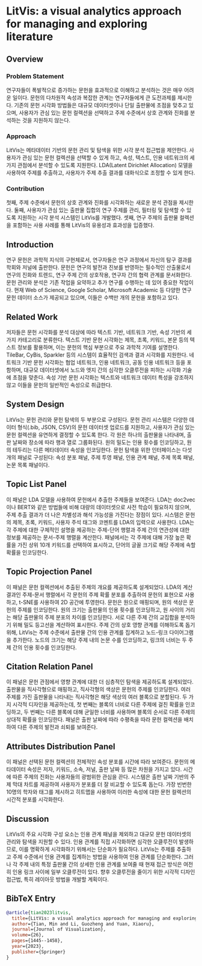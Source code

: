 # LitVis: a visual analytics approach for managing and exploring literature

## Overview
### Problem Statement
연구자들이 폭발적으로 증가하는 문헌을 효과적으로 이해하고 분석하는 것은 매우 어려운 일이다. 문헌의 다차원적 속성과 복잡한 관계는 연구자들에게 큰 도전과제를 제시한다. 기존의 문헌 시각화 방법들은 대규모 데이터셋이나 단일 출판물에 초점을 맞추고 있으며, 사용자가 관심 있는 문헌 컬렉션을 선택하고 주제 수준에서 상호 관계와 진화를 분석하는 것을 지원하지 않는다.

### Approach
LitVis는 메타데이터 기반의 문헌 관리 및 탐색을 위한 시각 분석 접근법을 제안한다. 사용자가 관심 있는 문헌 컬렉션을 선택할 수 있게 하고, 속성, 텍스트, 인용 네트워크의 세 가지 관점에서 분석할 수 있도록 지원한다. LDA(Latent Dirichlet Allocation) 모델을 사용하여 주제를 추출하고, 사용자가 주제 추출 결과를 대화식으로 조정할 수 있게 한다.

### Contribution
첫째, 주제 수준에서 문헌의 상호 관계와 진화를 시각화하는 새로운 분석 관점을 제시한다. 둘째, 사용자가 관심 있는 출판물 집합의 연구 주제를 관리, 필터링 및 탐색할 수 있도록 지원하는 시각 분석 시스템인 LitVis를 개발했다. 셋째, 연구 주제의 출판물 컬렉션을 포함하는 사용 사례를 통해 LitVis의 유용성과 효과성을 입증했다.

## Introduction
연구 문헌은 과학적 지식의 구현체로서, 연구자들은 연구 과정에서 자신의 탐구 결과를 학회와 저널에 출판한다. 문헌은 연구의 발전과 진보를 반영하는 필수적인 산출물로서 연구의 진화와 트렌드, 연구 주제 간의 상호작용, 연구자 간의 협력 관계를 문서화한다. 문헌 관리와 분석은 기존 작업을 요약하고 추가 연구를 수행하는 데 있어 중요한 작업이다. 현재 Web of Science, Google Scholar, Microsoft Academic 등 다양한 연구 문헌 데이터 소스가 제공되고 있으며, 이들은 수백만 개의 문헌을 포함하고 있다.

## Related Work
저자들은 문헌 시각화를 분석 대상에 따라 텍스트 기반, 네트워크 기반, 속성 기반의 세 가지 카테고리로 분류한다. 텍스트 기반 문헌 시각화는 제목, 초록, 키워드, 본문 등의 텍스트 정보를 활용하며, 이는 문헌의 핵심 부분으로 주요 과학적 기여를 설명한다. TileBar, CyBis, Sparkler 등의 시스템이 효율적인 검색과 결과 시각화를 지원한다. 네트워크 기반 문헌 시각화는 협업 네트워크, 인용 네트워크, 공동 인용 네트워크 등을 포함하며, 대규모 데이터셋에서 노드와 엣지 간의 심각한 오클루전을 피하는 시각화 기술에 초점을 맞춘다. 속성 기반 문헌 시각화는 텍스트와 네트워크 데이터 특성을 강조하지 않고 이들을 문헌의 일반적인 속성으로 취급한다.

## System Design
LitVis는 문헌 관리와 문헌 탐색의 두 부분으로 구성된다. 문헌 관리 시스템은 다양한 데이터 형식(.bib, JSON, CSV)의 문헌 데이터셋 업로드를 지원하고, 사용자가 관심 있는 문헌 컬렉션을 유연하게 결정할 수 있도록 한다. 각 원은 하나의 출판물을 나타내며, 출판 날짜와 장소에 따라 행과 열로 그룹화된다. 원의 밀도는 인용 횟수를 인코딩하고, 원의 테두리는 다른 메타데이터 속성을 인코딩한다. 문헌 탐색을 위한 인터페이스는 다섯 개의 패널로 구성된다: 속성 분포 패널, 주제 투영 패널, 인용 관계 패널, 주제 목록 패널, 논문 목록 패널이다.

## Topic List Panel
이 패널은 LDA 모델을 사용하여 문헌에서 추출한 주제들을 보여준다. LDA는 doc2vec이나 BERT와 같은 방법들에 비해 대량의 데이터셋으로 사전 학습이 필요하지 않으며, 주제 추출 결과가 더 나은 차별성과 해석 가능성을 가진다는 장점이 있다. 시스템은 문헌의 제목, 초록, 키워드, 사용자 주석 태그와 코멘트를 LDA의 입력으로 사용한다. LDA는 각 주제에 대한 구체적인 설명을 제공하는 주제-단어 행렬과 주제 간의 연관성에 대한 정보를 제공하는 문서-주제 행렬을 계산한다. 패널에서는 각 주제에 대해 가장 높은 확률을 가진 상위 10개 키워드를 선택하여 표시하고, 단어의 글꼴 크기로 해당 주제에 속할 확률을 인코딩한다.

## Topic Projection Panel
이 패널은 문헌 컬렉션에서 추출된 주제의 개요를 제공하도록 설계되었다. LDA의 계산 결과인 주제-문서 행렬에서 각 문헌의 주제 확률 분포를 추출하여 문헌의 표현으로 사용하고, t-SNE를 사용하여 2D 공간에 투영한다. 문헌은 원으로 매핑되며, 원의 색상은 문헌의 주제를 인코딩한다. 원의 크기는 출판물의 인용 횟수를 인코딩하고, 원 사이의 거리는 해당 출판물의 주제 분포의 차이를 인코딩한다. 서로 다른 주제 간의 교집합을 분석하기 위해 밀도 등고선을 계산하여 표시한다. 주제 간의 상호 영향 관계를 이해하도록 돕기 위해, LitVis는 주제 수준에서 출판물 간의 인용 관계를 집계하고 노드-링크 다이어그램을 추가한다. 노드의 크기는 해당 주제 내의 논문 수를 인코딩하고, 링크의 너비는 두 주제 간의 인용 횟수를 인코딩한다.

## Citation Relation Panel
이 패널은 문헌 관점에서 영향 관계에 대한 더 심층적인 탐색을 제공하도록 설계되었다. 출판물을 직사각형으로 매핑하고, 직사각형의 색상은 문헌의 주제를 인코딩한다. 여러 주제를 가진 출판물을 나타내는 직사각형은 해당 색상의 여러 블록으로 분할된다. 두 가지 시각적 디자인을 제공하는데, 첫 번째는 블록의 너비로 다른 주제에 걸친 확률을 인코딩하고, 두 번째는 다른 블록에 대해 균일한 너비를 사용하며 블록의 순서로 다른 주제의 상대적 확률을 인코딩한다. 패널은 출판 날짜에 따라 수평축을 따라 문헌 컬렉션을 배치하여 다른 주제의 발전과 쇠퇴를 보여준다.

## Attributes Distribution Panel
이 패널은 선택된 문헌 컬렉션의 전체적인 속성 분포를 시간에 따라 보여준다. 문헌의 메타데이터 속성은 저자, 키워드, 소속, 저널, 출판 날짜 등 많은 차원을 가지고 있다. 시간에 따른 주제의 진화는 사용자들의 광범위한 관심을 끈다. 시스템은 출판 날짜 기반의 주제 막대 차트를 제공하여 사용자가 분포를 더 잘 비교할 수 있도록 돕는다. 가장 빈번한 10명의 학자와 태그를 제시하고 히트맵을 사용하여 이러한 속성에 대한 문헌 컬렉션의 시간적 분포를 시각화한다.

## Discussion
LitVis의 주요 시각화 구성 요소는 인용 관계 패널을 제외하고 대규모 문헌 데이터셋의 관리와 탐색을 지원할 수 있다. 인용 관계를 직접 시각화하면 심각한 오클루전이 발생하므로, 이를 명확하게 시각화하기 위해서는 단순화가 필요하다. LitVis는 주제를 추출하고 주제 수준에서 인용 관계를 집계하는 방법을 사용하여 인용 관계를 단순화한다. 그러나 각 주제 내의 특정 출판물 간의 상세한 인용 관계를 보여줄 때 현재 접근 방식은 여전히 인용 링크 사이에 일부 오클루전이 있다. 향후 오클루전을 줄이기 위한 시각적 디자인 접근법, 특히 레이아웃 방법을 개발할 계획이다.

## BibTeX Entry
```bibtex
@article{tian2023litvis,
  title={LitVis: a visual analytics approach for managing and exploring literature},
  author={Tian, Min and Li, Guozheng and Yuan, Xiaoru},
  journal={Journal of Visualization},
  volume={26},
  pages={1445--1458},
  year={2023},
  publisher={Springer}
}
```